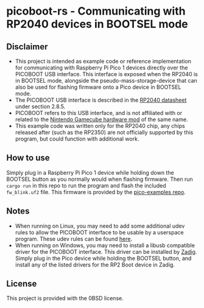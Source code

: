 # picoboot-rs - Communicating with RP2040 devices in BOOTSEL mode
## Disclaimer
- This project is intended as example code or reference implementation for communicating with Raspberry Pi Pico 1 devices directly over the PICOBOOT USB interface. This interface is exposed when the RP2040 is in BOOTSEL mode, alongside the pseudo-mass-storage-device that can also be used for flashing firmware onto a Pico device in BOOTSEL mode.
- The PICOBOOT USB interface is described in the [RP2040 datasheet](https://datasheets.raspberrypi.com/rp2040/rp2040-datasheet.pdf) under section 2.8.5.
- PICOBOOT refers to this USB interface, and is not affiliated with or related to the [Nintendo Gamecube hardware mod](https://github.com/webhdx/PicoBoot) of the same name.
- This example code was written only for the RP2040 chip, any chips released after (such as the RP2350) are not officially supported by this program, but could function with additional work.

## How to use
Simply plug in a Raspberry Pi Pico 1 device while holding down the BOOTSEL button as you normally would when flashing firmware. Then run `cargo run` in this repo to run the program and flash the included `fw_blink.uf2` file. This firmware is provided by the [pico-examples repo](https://github.com/raspberrypi/pico-examples/).

## Notes
- When running on Linux, you may need to add some additional udev rules to allow the PICOBOOT interface to be usable by a userspace program. These udev rules can be found [here](https://github.com/raspberrypi/picotool/blob/master/udev/99-picotool.rules).
- When running on Windows, you may need to install a libusb compatible driver for the PICOBOOT interface. This driver can be installed by [Zadig](https://zadig.akeo.ie/). Simply plug in the Pico device while holding the BOOTSEL button, and install any of the listed drivers for the RP2 Boot device in Zadig.

## License
This project is provided with the 0BSD license.
